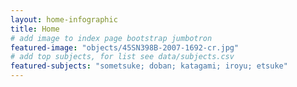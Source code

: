 ```yaml
---
layout: home-infographic
title: Home
# add image to index page bootstrap jumbotron
featured-image: "objects/45SN398B-2007-1692-cr.jpg"
# add top subjects, for list see data/subjects.csv
featured-subjects: "sometsuke; doban; katagami; iroyu; etsuke"
---
```



